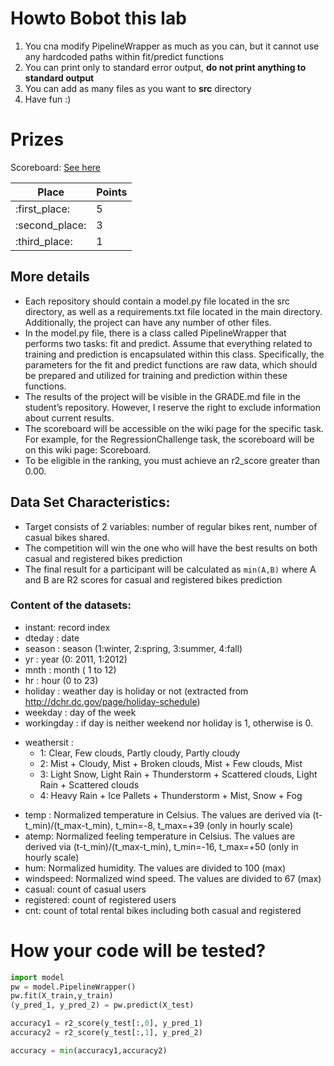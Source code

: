 # Howto Bobot this lab

1. You cna modify PipelineWrapper as much as you can, but it cannot use any hardcoded paths within fit/predict functions
2. You can print only to standard error output, **do not print anything to standard output**
3. You can add as many files as you want to **src** directory 
4. Have fun :)

# Prizes
Scoreboard: [See here](https://gitlab.com/uj-courses/2024-2025/wpdm/regressionchallenge/-/wikis/Scoreboard)

| Place | Points |
| ------ | ------ |
| :first_place:  |    5     |
| :second_place: |    3     |
| :third_place:  |    1     |

## More details
- Each repository should contain a model.py file located in the src directory, as well as a requirements.txt file located in the main directory. Additionally, the project can have any number of other files.
- In the model.py file, there is a class called PipelineWrapper that performs two tasks: fit and predict. Assume that everything related to training and prediction is encapsulated within this class. Specifically, the parameters for the fit and predict functions are raw data, which should be prepared and utilized for training and prediction within these functions.
- The results of the project will be visible in the GRADE.md file in the student’s repository. However, I reserve the right to exclude information about current results.
- The scoreboard will be accessible on the wiki page for the specific task. For example, for the RegressionChallenge task, the scoreboard will be on this wiki page: Scoreboard.
- To be eligible in the ranking, you must achieve an r2_score greater than 0.00.

## Data Set Characteristics:
- Target consists of 2 variables: number of regular bikes rent, number of casual bikes shared.
- The competition will win the one who will have the best results on both casual and registered bikes prediction
- The final result for a participant will be calculated as `min(A,B)` where A and B are R2 scores for casual and registered bikes prediction

### Content of the datasets:
  - instant: record index
  - dteday : date
  - season : season (1:winter, 2:spring, 3:summer, 4:fall)
  - yr : year (0: 2011, 1:2012)
  - mnth : month ( 1 to 12)
  - hr : hour (0 to 23)
  - holiday : weather day is holiday or not (extracted from http://dchr.dc.gov/page/holiday-schedule)
  - weekday : day of the week
  - workingday : if day is neither weekend nor holiday is 1, otherwise is 0.
  + weathersit : 
      - 1: Clear, Few clouds, Partly cloudy, Partly cloudy
      - 2: Mist + Cloudy, Mist + Broken clouds, Mist + Few clouds, Mist
      - 3: Light Snow, Light Rain + Thunderstorm + Scattered clouds, Light Rain + Scattered clouds
      - 4: Heavy Rain + Ice Pallets + Thunderstorm + Mist, Snow + Fog
  - temp : Normalized temperature in Celsius. The values are derived via (t-t_min)/(t_max-t_min), t_min=-8, t_max=+39 (only in hourly scale)
  - atemp: Normalized feeling temperature in Celsius. The values are derived via (t-t_min)/(t_max-t_min), t_min=-16, t_max=+50 (only in hourly scale)
  - hum: Normalized humidity. The values are divided to 100 (max)
  - windspeed: Normalized wind speed. The values are divided to 67 (max)
  - casual: count of casual users
  - registered: count of registered users
  - cnt: count of total rental bikes including both casual and registered

# How your code will be tested?

``` python
import model
pw = model.PipelineWrapper()
pw.fit(X_train,y_train)
(y_pred_1, y_pred_2) = pw.predict(X_test)

accuracy1 = r2_score(y_test[:,0], y_pred_1)
accuracy2 = r2_score(y_test[:,1], y_pred_2)

accuracy = min(accuracy1,accuracy2)
```

